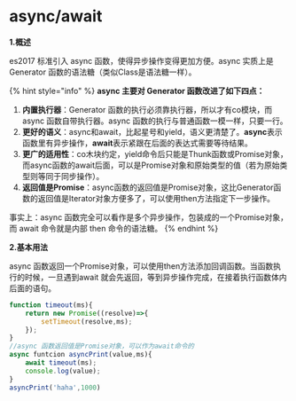 # async/await

**1.概述**

es2017 标准引入 async 函数，使得异步操作变得更加方便。async 实质上是 Generator 函数的语法糖（类似Class是语法糖一样）。

{% hint style="info" %}
**async 主要对 Generator 函数改进了如下四点：**

1. **内置执行器**：Generator 函数的执行必须靠执行器，所以才有co模块，而async 函数自带执行器。async 函数的执行与普通函数一模一样，只要一行。
2. **更好的语义**：async和await，比起星号和yield，语义更清楚了。**async**表示函数里有异步操作，**await**表示紧跟在后面的表达式需要等待结果。
3. **更广的适用性**：co木块约定，yield命令后只能是Thunk函数或Promise对象，而async函数的await后面，可以是Promise对象和原始类型的值（若为原始类型则等同于同步操作）。
4. **返回值是Promise**：async函数的返回值是Promise对象，这比Generator函数的返回值是Iterator对象方便多了，可以使用then方法指定下一步操作。

事实上：async 函数完全可以看作是多个异步操作，包装成的一个Promise对象，而 await 命令就是内部 then 命令的语法糖。
{% endhint %}

**2.基本用法**

async 函数返回一个Promise对象，可以使用then方法添加回调函数。当函数执行的时候，一旦遇到await 就会先返回，等到异步操作完成，在接着执行函数体内后面的语句。

```javascript
function timeout(ms){
	return new Promise((resolve)=>{
		setTimeout(resolve,ms);
	});
}
//async 函数返回值是Promise对象，可以作为await命令的
async funtcion asyncPrint(value,ms){
	await timeout(ms);
	console.log(value);
}
asyncPrint('haha',1000)
```



